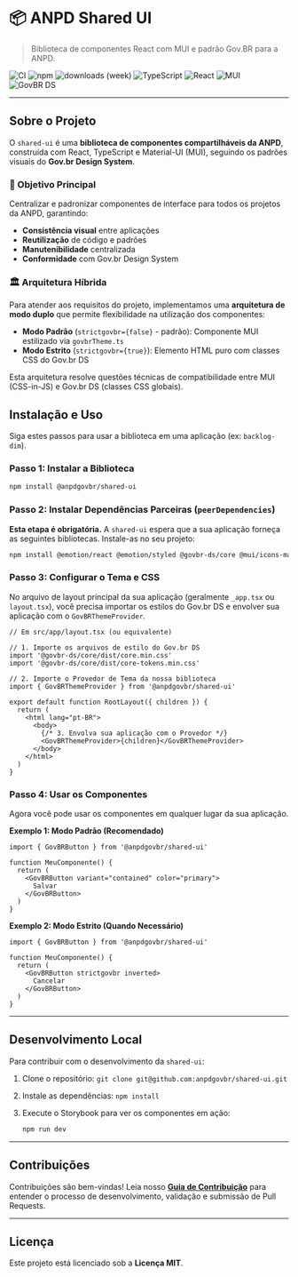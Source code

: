 # 📦 ANPD Shared UI

> Biblioteca de componentes React com MUI e padrão Gov.BR para a ANPD.

![CI](https://github.com/anpdgovbr/shared-ui/actions/workflows/ci.yml/badge.svg)
![npm](https://img.shields.io/npm/v/@anpdgovbr/shared-ui.svg?logo=npm&logoColor=white)
![downloads (week)](https://img.shields.io/npm/dw/@anpdgovbr/shared-ui.svg?logo=npm&logoColor=white)
![TypeScript](https://img.shields.io/badge/TypeScript-%3E%3D4.9-blue.svg?logo=typescript&logoColor=white)
![React](https://img.shields.io/badge/React-^19-61DAFB.svg?logo=react&logoColor=white)
![MUI](https://img.shields.io/badge/MUI-^7-007FFF.svg?logo=mui&logoColor=white)
![GovBR DS](https://img.shields.io/badge/Gov.BR-@govbr--ds/core-4F8A10.svg?logo=government&logoColor=white)

---

## Sobre o Projeto

O `shared-ui` é uma **biblioteca de componentes compartilháveis da ANPD**, construída com React, TypeScript e Material-UI (MUI), seguindo os padrões visuais do **Gov.br Design System**.

### 🎯 Objetivo Principal

Centralizar e padronizar componentes de interface para todos os projetos da ANPD, garantindo:

- **Consistência visual** entre aplicações
- **Reutilização** de código e padrões
- **Manutenibilidade** centralizada
- **Conformidade** com Gov.br Design System

### 🏛️ Arquitetura Híbrida

Para atender aos requisitos do projeto, implementamos uma **arquitetura de modo duplo** que permite flexibilidade na utilização dos componentes:

- **Modo Padrão** (`strictgovbr={false}` - padrão): Componente MUI estilizado via `govbrTheme.ts`
- **Modo Estrito** (`strictgovbr={true}`): Elemento HTML puro com classes CSS do Gov.br DS

Esta arquitetura resolve questões técnicas de compatibilidade entre MUI (CSS-in-JS) e Gov.br DS (classes CSS globais).

## Instalação e Uso

Siga estes passos para usar a biblioteca em uma aplicação (ex: `backlog-dim`).

### Passo 1: Instalar a Biblioteca

```bash
npm install @anpdgovbr/shared-ui
```

### Passo 2: Instalar Dependências Parceiras (`peerDependencies`)

**Esta etapa é obrigatória.** A `shared-ui` espera que a sua aplicação forneça as seguintes bibliotecas. Instale-as no seu projeto:

```bash
npm install @emotion/react @emotion/styled @govbr-ds/core @mui/icons-material @mui/material react react-dom
```

### Passo 3: Configurar o Tema e CSS

No arquivo de layout principal da sua aplicação (geralmente `_app.tsx` ou `layout.tsx`), você precisa importar os estilos do Gov.br DS e envolver sua aplicação com o `GovBRThemeProvider`.

```tsx
// Em src/app/layout.tsx (ou equivalente)

// 1. Importe os arquivos de estilo do Gov.br DS
import '@govbr-ds/core/dist/core.min.css'
import '@govbr-ds/core/dist/core-tokens.min.css'

// 2. Importe o Provedor de Tema da nossa biblioteca
import { GovBRThemeProvider } from '@anpdgovbr/shared-ui'

export default function RootLayout({ children }) {
  return (
    <html lang="pt-BR">
      <body>
        {/* 3. Envolva sua aplicação com o Provedor */}
        <GovBRThemeProvider>{children}</GovBRThemeProvider>
      </body>
    </html>
  )
}
```

### Passo 4: Usar os Componentes

Agora você pode usar os componentes em qualquer lugar da sua aplicação.

**Exemplo 1: Modo Padrão (Recomendado)**

```tsx
import { GovBRButton } from '@anpdgovbr/shared-ui'

function MeuComponente() {
  return (
    <GovBRButton variant="contained" color="primary">
      Salvar
    </GovBRButton>
  )
}
```

**Exemplo 2: Modo Estrito (Quando Necessário)**

```tsx
import { GovBRButton } from '@anpdgovbr/shared-ui'

function MeuComponente() {
  return (
    <GovBRButton strictgovbr inverted>
      Cancelar
    </GovBRButton>
  )
}
```

---

## Desenvolvimento Local

Para contribuir com o desenvolvimento da `shared-ui`:

1.  Clone o repositório: `git clone git@github.com:anpdgovbr/shared-ui.git`
2.  Instale as dependências: `npm install`
3.  Execute o Storybook para ver os componentes em ação:

    ```bash
    npm run dev
    ```

---

## Contribuições

Contribuições são bem-vindas! Leia nosso **[Guia de Contribuição](./CONTRIBUTING.md)** para entender o processo de desenvolvimento, validação e submissão de Pull Requests.

---

## Licença

Este projeto está licenciado sob a **Licença MIT**.
